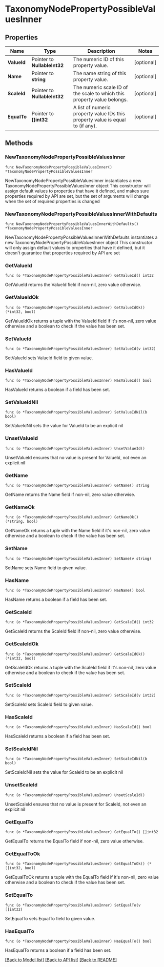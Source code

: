 # TaxonomyNodePropertyPossibleValuesInner

## Properties

Name | Type | Description | Notes
------------ | ------------- | ------------- | -------------
**ValueId** | Pointer to **NullableInt32** | The numeric ID of this property value. | [optional] 
**Name** | Pointer to **string** | The name string of this property value. | [optional] 
**ScaleId** | Pointer to **NullableInt32** | The numeric scale ID of the scale to which this property value belongs. | [optional] 
**EqualTo** | Pointer to **[]int32** | A list of numeric property value IDs this property value is equal to (if any). | [optional] 

## Methods

### NewTaxonomyNodePropertyPossibleValuesInner

`func NewTaxonomyNodePropertyPossibleValuesInner() *TaxonomyNodePropertyPossibleValuesInner`

NewTaxonomyNodePropertyPossibleValuesInner instantiates a new TaxonomyNodePropertyPossibleValuesInner object
This constructor will assign default values to properties that have it defined,
and makes sure properties required by API are set, but the set of arguments
will change when the set of required properties is changed

### NewTaxonomyNodePropertyPossibleValuesInnerWithDefaults

`func NewTaxonomyNodePropertyPossibleValuesInnerWithDefaults() *TaxonomyNodePropertyPossibleValuesInner`

NewTaxonomyNodePropertyPossibleValuesInnerWithDefaults instantiates a new TaxonomyNodePropertyPossibleValuesInner object
This constructor will only assign default values to properties that have it defined,
but it doesn't guarantee that properties required by API are set

### GetValueId

`func (o *TaxonomyNodePropertyPossibleValuesInner) GetValueId() int32`

GetValueId returns the ValueId field if non-nil, zero value otherwise.

### GetValueIdOk

`func (o *TaxonomyNodePropertyPossibleValuesInner) GetValueIdOk() (*int32, bool)`

GetValueIdOk returns a tuple with the ValueId field if it's non-nil, zero value otherwise
and a boolean to check if the value has been set.

### SetValueId

`func (o *TaxonomyNodePropertyPossibleValuesInner) SetValueId(v int32)`

SetValueId sets ValueId field to given value.

### HasValueId

`func (o *TaxonomyNodePropertyPossibleValuesInner) HasValueId() bool`

HasValueId returns a boolean if a field has been set.

### SetValueIdNil

`func (o *TaxonomyNodePropertyPossibleValuesInner) SetValueIdNil(b bool)`

 SetValueIdNil sets the value for ValueId to be an explicit nil

### UnsetValueId
`func (o *TaxonomyNodePropertyPossibleValuesInner) UnsetValueId()`

UnsetValueId ensures that no value is present for ValueId, not even an explicit nil
### GetName

`func (o *TaxonomyNodePropertyPossibleValuesInner) GetName() string`

GetName returns the Name field if non-nil, zero value otherwise.

### GetNameOk

`func (o *TaxonomyNodePropertyPossibleValuesInner) GetNameOk() (*string, bool)`

GetNameOk returns a tuple with the Name field if it's non-nil, zero value otherwise
and a boolean to check if the value has been set.

### SetName

`func (o *TaxonomyNodePropertyPossibleValuesInner) SetName(v string)`

SetName sets Name field to given value.

### HasName

`func (o *TaxonomyNodePropertyPossibleValuesInner) HasName() bool`

HasName returns a boolean if a field has been set.

### GetScaleId

`func (o *TaxonomyNodePropertyPossibleValuesInner) GetScaleId() int32`

GetScaleId returns the ScaleId field if non-nil, zero value otherwise.

### GetScaleIdOk

`func (o *TaxonomyNodePropertyPossibleValuesInner) GetScaleIdOk() (*int32, bool)`

GetScaleIdOk returns a tuple with the ScaleId field if it's non-nil, zero value otherwise
and a boolean to check if the value has been set.

### SetScaleId

`func (o *TaxonomyNodePropertyPossibleValuesInner) SetScaleId(v int32)`

SetScaleId sets ScaleId field to given value.

### HasScaleId

`func (o *TaxonomyNodePropertyPossibleValuesInner) HasScaleId() bool`

HasScaleId returns a boolean if a field has been set.

### SetScaleIdNil

`func (o *TaxonomyNodePropertyPossibleValuesInner) SetScaleIdNil(b bool)`

 SetScaleIdNil sets the value for ScaleId to be an explicit nil

### UnsetScaleId
`func (o *TaxonomyNodePropertyPossibleValuesInner) UnsetScaleId()`

UnsetScaleId ensures that no value is present for ScaleId, not even an explicit nil
### GetEqualTo

`func (o *TaxonomyNodePropertyPossibleValuesInner) GetEqualTo() []int32`

GetEqualTo returns the EqualTo field if non-nil, zero value otherwise.

### GetEqualToOk

`func (o *TaxonomyNodePropertyPossibleValuesInner) GetEqualToOk() (*[]int32, bool)`

GetEqualToOk returns a tuple with the EqualTo field if it's non-nil, zero value otherwise
and a boolean to check if the value has been set.

### SetEqualTo

`func (o *TaxonomyNodePropertyPossibleValuesInner) SetEqualTo(v []int32)`

SetEqualTo sets EqualTo field to given value.

### HasEqualTo

`func (o *TaxonomyNodePropertyPossibleValuesInner) HasEqualTo() bool`

HasEqualTo returns a boolean if a field has been set.


[[Back to Model list]](../README.md#documentation-for-models) [[Back to API list]](../README.md#documentation-for-api-endpoints) [[Back to README]](../README.md)


